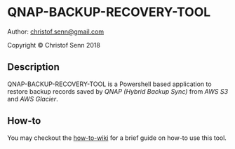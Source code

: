 # QNAP-BACKUP-RECOVERY-TOOL

Author: christof.senn@gmail.com

Copyright © Christof Senn 2018

## Description
QNAP-BACKUP-RECOVERY-TOOL is a Powershell based application to restore backup records saved by *QNAP (Hybrid Backup Sync)* from *AWS S3* and *AWS Glacier*.

## How-to 
You may checkout the [how-to-wiki](https://github.com/6bee/qnap-backup-recovery-tool/wiki/How-to) for a brief guide on how-to use this tool.
